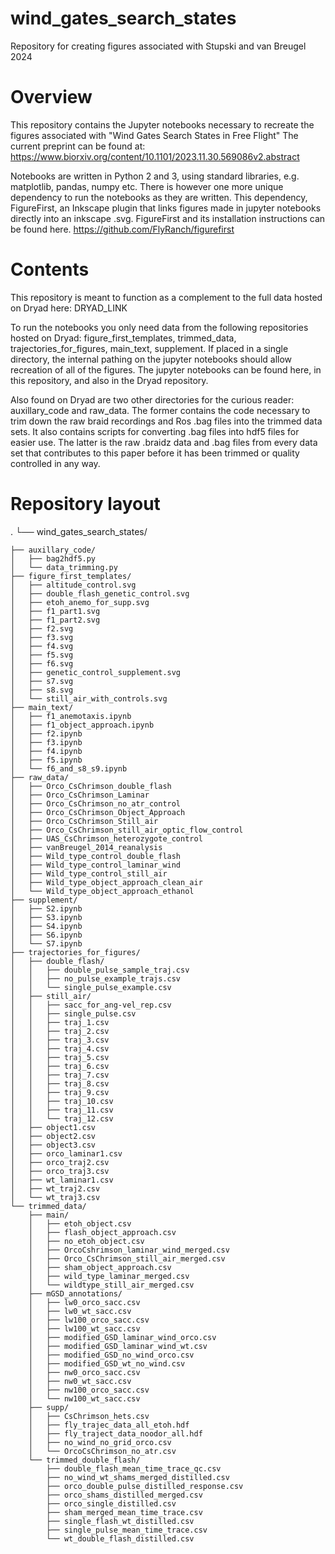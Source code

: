 # wind_gates_search_states
Repository for creating figures associated with Stupski and van Breugel 2024

# Overview
This repository contains the Jupyter notebooks necessary to recreate the figures associated with "Wind Gates Search States in Free Flight"
The current preprint can be found at: https://www.biorxiv.org/content/10.1101/2023.11.30.569086v2.abstract

Notebooks are written in Python 2 and 3, using standard libraries, e.g. matplotlib, pandas, numpy etc.  There is however one more unique dependency to run the notebooks as they are written.  This dependency, FigureFirst, an Inkscape plugin that links figures made in jupyter notebooks directly into an inkscape .svg.  FigureFirst and its installation instructions can be found here.  https://github.com/FlyRanch/figurefirst

# Contents
This repository is meant to function as a complement to the full data hosted on Dryad here:  DRYAD_LINK

To run the notebooks you only need data from the following repositories hosted on Dryad: figure_first_templates, trimmed_data, trajectories_for_figures, main_text, supplement.  If placed in a single directory, the internal pathing on the jupyter notebooks should allow recreation of all of the figures.  The jupyter notebooks can be found here, in this repository, and also in the Dryad repository.  

Also found on Dryad are two other directories for the curious reader:  auxillary_code and raw_data.  The former contains the code necessary to trim down the raw braid recordings and Ros .bag files into the trimmed data sets.  It also contains scripts for converting .bag files into hdf5 files for easier use.  The latter is the raw .braidz data and .bag files from every data set that contributes to this paper before it has been trimmed or quality controlled in any way. 

# Repository layout

.
└── wind_gates_search_states/

    ├── auxillary_code/
    │   ├── bag2hdf5.py
    │   └── data_trimming.py
    ├── figure_first_templates/
    │   ├── altitude_control.svg
    │   ├── double_flash_genetic_control.svg
    │   ├── etoh_anemo_for_supp.svg
    │   ├── f1_part1.svg
    │   ├── f1_part2.svg
    │   ├── f2.svg
    │   ├── f3.svg
    │   ├── f4.svg
    │   ├── f5.svg
    │   ├── f6.svg
    │   ├── genetic_control_supplement.svg
    │   ├── s7.svg
    │   ├── s8.svg
    │   └── still_air_with_controls.svg
    ├── main_text/
    │   ├── f1_anemotaxis.ipynb
    │   ├── f1_object_approach.ipynb
    │   ├── f2.ipynb
    │   ├── f3.ipynb
    │   ├── f4.ipynb
    │   ├── f5.ipynb
    │   └── f6_and_s8_s9.ipynb
    ├── raw_data/
    │   ├── Orco_CsChrimson_double_flash
    │   ├── Orco_CsChrimson_Laminar
    │   ├── Orco_CsChrimson_no_atr_control
    │   ├── Orco_CsChrimson_Object_Approach
    │   ├── Orco_CsChrimson_Still_air
    │   ├── Orco_CsChrimson_still_air_optic_flow_control
    │   ├── UAS_CsChrimson_heterozygote_control
    │   ├── vanBreugel_2014_reanalysis
    │   ├── Wild_type_control_double_flash
    │   ├── Wild_type_control_laminar_wind
    │   ├── Wild_type_control_still_air
    │   ├── Wild_type_object_approach_clean_air
    │   └── Wild_type_object_approach_ethanol
    ├── supplement/
    │   ├── S2.ipynb
    │   ├── S3.ipynb
    │   ├── S4.ipynb
    │   ├── S6.ipynb
    │   └── S7.ipynb
    ├── trajectories_for_figures/
    │   ├── double_flash/
    │   │   ├── double_pulse_sample_traj.csv
    │   │   ├── no_pulse_example_trajs.csv
    │   │   └── single_pulse_example.csv
    │   ├── still_air/
    │   │   ├── sacc_for_ang-vel_rep.csv
    │   │   ├── single_pulse.csv
    │   │   ├── traj_1.csv
    │   │   ├── traj_2.csv
    │   │   ├── traj_3.csv
    │   │   ├── traj_4.csv
    │   │   ├── traj_5.csv
    │   │   ├── traj_6.csv
    │   │   ├── traj_7.csv
    │   │   ├── traj_8.csv
    │   │   ├── traj_9.csv
    │   │   ├── traj_10.csv
    │   │   ├── traj_11.csv
    │   │   └── traj_12.csv
    │   ├── object1.csv
    │   ├── object2.csv
    │   ├── object3.csv
    │   ├── orco_laminar1.csv
    │   ├── orco_traj2.csv
    │   ├── orco_traj3.csv
    │   ├── wt_laminar1.csv
    │   ├── wt_traj2.csv
    │   └── wt_traj3.csv
    └── trimmed_data/
        ├── main/
        │   ├── etoh_object.csv
        │   ├── flash_object_approach.csv
        │   ├── no_etoh_object.csv
        │   ├── OrcoCshrimson_laminar_wind_merged.csv
        │   ├── Orco_CsChrimson_still_air_merged.csv
        │   ├── sham_object_approach.csv
        │   ├── wild_type_laminar_merged.csv
        │   └── wildtype_still_air_merged.csv
        ├── mGSD_annotations/
        │   ├── lw0_orco_sacc.csv
        │   ├── lw0_wt_sacc.csv
        │   ├── lw100_orco_sacc.csv
        │   ├── lw100_wt_sacc.csv
        │   ├── modified_GSD_laminar_wind_orco.csv
        │   ├── modified_GSD_laminar_wind_wt.csv
        │   ├── modified_GSD_no_wind_orco.csv
        │   ├── modified_GSD_wt_no_wind.csv
        │   ├── nw0_orco_sacc.csv
        │   ├── nw0_wt_sacc.csv
        │   ├── nw100_orco_sacc.csv
        │   └── nw100_wt_sacc.csv
        ├── supp/
        │   ├── CsChrimson_hets.csv
        │   ├── fly_trajec_data_all_etoh.hdf
        │   ├── fly_traject_data_noodor_all.hdf
        │   ├── no_wind_no_grid_orco.csv
        │   └── OrcoCsChrimson_no_atr.csv
        └── trimmed_double_flash/
            ├── double_flash_mean_time_trace_qc.csv
            ├── no_wind_wt_shams_merged_distilled.csv
            ├── orco_double_pulse_distilled_response.csv
            ├── orco_shams_distilled_merged.csv
            ├── orco_single_distilled.csv
            ├── sham_merged_mean_time_trace.csv
            ├── single_flash_wt_distilled.csv
            ├── single_pulse_mean_time_trace.csv
            └── wt_double_flash_distilled.csv

